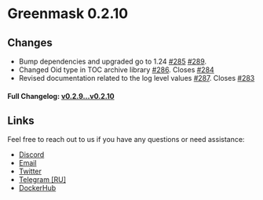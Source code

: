 # Greenmask 0.2.10

## Changes

* Bump dependencies and upgraded go to 1.24 [#285](https://github.com/GreenmaskIO/greenmask/pull/285) [#289](https://github.com/GreenmaskIO/greenmask/pull/289).
* Changed Oid type in TOC archive library [#286](https://github.com/GreenmaskIO/greenmask/pull/286). 
  Closes [#284](https://github.com/GreenmaskIO/greenmask/issues/284)
* Revised documentation related to the log level values [#287](https://github.com/GreenmaskIO/greenmask/pull/287).
  Closes [#283](https://github.com/GreenmaskIO/greenmask/issues/283)

#### Full Changelog: [v0.2.9...v0.2.10](https://github.com/GreenmaskIO/greenmask/compare/v0.2.9...v0.2.10)

## Links

Feel free to reach out to us if you have any questions or need assistance:

* [Discord](https://discord.gg/tAJegUKSTB)
* [Email](mailto:support@greenmask.io)
* [Twitter](https://twitter.com/GreenmaskIO)
* [Telegram [RU]](https://t.me/greenmask_ru)
* [DockerHub](https://hub.docker.com/r/greenmask/greenmask)
